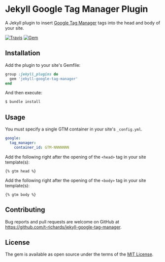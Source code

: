 # Jekyll Google Tag Manager Plugin

A Jekyll plugin to insert [Google Tag Manager][gtm] tags into the head and body of your site.

[![Travis](https://img.shields.io/travis/t-richards/jekyll-google-tag-manager.svg)](https://travis-ci.org/t-richards/jekyll-google-tag-manager)
[![Gem](https://img.shields.io/gem/v/jekyll-google-tag-manager.svg)](https://rubygems.org/gems/jekyll-google-tag-manager)

## Installation

Add the plugin to your site's Gemfile:

```ruby
group :jekyll_plugins do
  gem 'jekyll-google-tag-manager'
end
```

And then execute:

```bash
$ bundle install
```

## Usage

You must specify a single GTM container in your site's `_config.yml`.

```yaml
google:
  tag_manager:
    container_id: GTM-NNNNNNN
```

Add the following right after the opening of the `<head>` tag in your site template(s):

```liquid
{% gtm head %}
```

Add the following right after the opening of the `<body>` tag in your site template(s):

```liquid
{% gtm body %}
```

## Contributing

Bug reports and pull requests are welcome on GitHub at https://github.com/t-richards/jekyll-google-tag-manager.

## License

The gem is available as open source under the terms of the [MIT License](http://opensource.org/licenses/MIT).

[gtm]: https://www.google.com/analytics/tag-manager/

